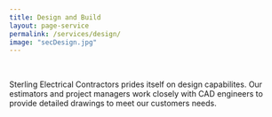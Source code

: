 ```yaml
---
title: Design and Build
layout: page-service
permalink: /services/design/
image: "secDesign.jpg"
---
```


<br>

Sterling Electrical Contractors prides itself on design capabilites. Our estimators and project managers work closely with CAD engineers to provide detailed drawings to meet our customers needs.

